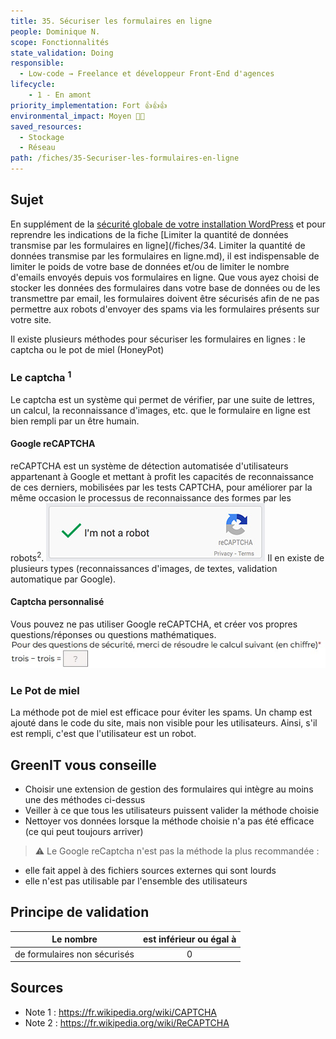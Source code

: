```yaml
---
title: 35. Sécuriser les formulaires en ligne
people: Dominique N.
scope: Fonctionnalités
state_validation: Doing
responsible:
  - Low-code → Freelance et développeur Front-End d'agences
lifecycle: 
    - 1 - En amont
priority_implementation: Fort 👍👍👍
environmental_impact: Moyen 🌱🌱
saved_resources: 
  - Stockage
  - Réseau
path: /fiches/35-Securiser-les-formulaires-en-ligne
---
```


## Sujet
En supplément de la [sécurité globale de votre installation WordPress](#TODO) et pour reprendre les indications de la fiche [Limiter la quantité de données transmise par les formulaires en ligne](/fiches/34. Limiter la quantité de données transmise par les formulaires en ligne.md), il est indispensable de limiter le poids de votre base de données et/ou de limiter le nombre d'emails envoyés depuis vos formulaires en ligne.
Que vous ayez choisi de stocker les données des formulaires dans votre base de données ou de les transmettre par email, les formulaires doivent être sécurisés afin de ne pas permettre aux robots d'envoyer des spams via les formulaires présents sur votre site.

Il existe plusieurs méthodes pour sécuriser les formulaires en lignes : le captcha ou le pot de miel (HoneyPot)
### Le captcha <sup>1</sup>
Le captcha est un système qui permet de vérifier, par une suite de lettres, un calcul, la reconnaissance d'images, etc. que le formulaire en ligne est bien rempli par un être humain.

#### Google reCAPTCHA
reCAPTCHA est un système de détection automatisée d'utilisateurs appartenant à Google et mettant à profit les capacités de reconnaissance de ces derniers, mobilisées par les tests CAPTCHA, pour améliorer par la même occasion le processus de reconnaissance des formes par les robots<sup>2</sup>.
![recaptcha.jpg](medias_35/recaptcha.jpg)
Il en existe de plusieurs types (reconnaissances d'images, de textes, validation automatique par Google).

#### Captcha personnalisé
Vous pouvez ne pas utiliser Google reCAPTCHA, et créer vos propres questions/réponses ou questions mathématiques.
![captcha-calcul.jpg](medias_35/captcha-calcul.jpg)

### Le Pot de miel
La méthode pot de miel est efficace pour éviter les spams. Un champ est ajouté dans le code du site, mais non visible pour les utilisateurs. Ainsi, s'il est rempli, c'est que l'utilisateur est un robot.

## GreenIT vous conseille
- Choisir une extension de gestion des formulaires qui intègre au moins une des méthodes ci-dessus
- Veiller à ce que tous les utilisateurs puissent valider la méthode choisie
- Nettoyer vos données lorsque la méthode choisie n'a pas été efficace (ce qui peut toujours arriver)

> ⚠️ Le Google reCaptcha n'est pas la méthode la plus recommandée :
- elle fait appel à des fichiers sources externes qui sont lourds
- elle n'est pas utilisable par l'ensemble des utilisateurs

## Principe de validation

| Le nombre | est inférieur ou égal à |
| ------------- | :---------------------: |
| de formulaires non sécurisés        |            0            |

## Sources
- Note 1 : https://fr.wikipedia.org/wiki/CAPTCHA
- Note 2 : https://fr.wikipedia.org/wiki/ReCAPTCHA
